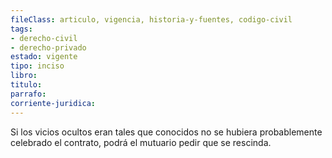 ```yaml
---
fileClass: articulo, vigencia, historia-y-fuentes, codigo-civil
tags:
- derecho-civil
- derecho-privado
estado: vigente
tipo: inciso
libro:
titulo:
parrafo:
corriente-juridica:
---
```

Si los vicios ocultos eran tales que conocidos no se hubiera probablemente celebrado el contrato, podrá el mutuario pedir que se rescinda.